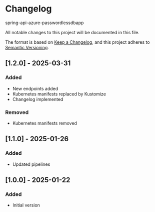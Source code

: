 # Changelog

spring-api-azure-passwordlessdbapp

All notable changes to this project will be documented in this file.

The format is based on [Keep a Changelog](https://keepachangelog.com/en/1.1.0/),
and this project adheres to [Semantic Versioning](https://semver.org/spec/v2.0.0.html).

## [1.2.0] - 2025-03-31

### Added

- New endpoints added
- Kubernetes manifests replaced by Kustomize
- Changelog implemented

### Removed

- Kubernetes manifests removed

## [1.1.0] - 2025-01-26

### Added

- Updated pipelines

## [1.0.0] - 2025-01-22

### Added

- Initial version
